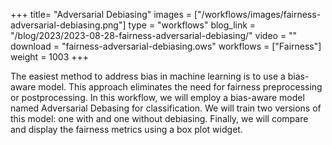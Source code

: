 +++
title= "Adversarial Debiasing"
images =  ["/workflows/images/fairness-adversarial-debiasing.png"]
type = "workflows"
blog_link =  "/blog/2023/2023-08-28-fairness-adversarial-debiasing/"
video = ""
download = "fairness-adversarial-debiasing.ows"
workflows = ["Fairness"]
weight = 1003
+++

The easiest method to address bias in machine learning is to use a bias-aware model. This approach eliminates the need for fairness preprocessing or postprocessing. In this workflow, we will employ a bias-aware model named Adversarial Debasing for classification. We will train two versions of this model: one with and one without debiasing. Finally, we will compare and display the fairness metrics using a box plot widget.